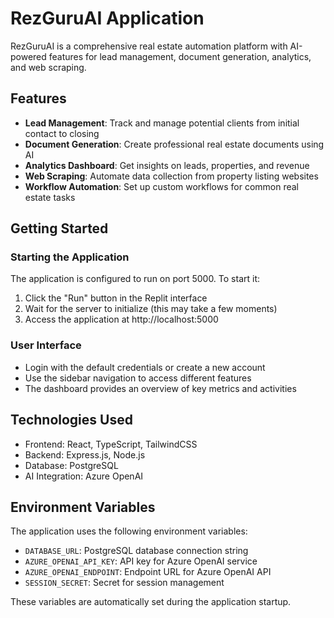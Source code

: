 # RezGuruAI Application

RezGuruAI is a comprehensive real estate automation platform with AI-powered features for lead management, document generation, analytics, and web scraping.

## Features

- **Lead Management**: Track and manage potential clients from initial contact to closing
- **Document Generation**: Create professional real estate documents using AI
- **Analytics Dashboard**: Get insights on leads, properties, and revenue
- **Web Scraping**: Automate data collection from property listing websites
- **Workflow Automation**: Set up custom workflows for common real estate tasks

## Getting Started

### Starting the Application

The application is configured to run on port 5000. To start it:

1. Click the "Run" button in the Replit interface
2. Wait for the server to initialize (this may take a few moments)
3. Access the application at http://localhost:5000

### User Interface

- Login with the default credentials or create a new account
- Use the sidebar navigation to access different features
- The dashboard provides an overview of key metrics and activities

## Technologies Used

- Frontend: React, TypeScript, TailwindCSS
- Backend: Express.js, Node.js
- Database: PostgreSQL
- AI Integration: Azure OpenAI

## Environment Variables

The application uses the following environment variables:

- `DATABASE_URL`: PostgreSQL database connection string
- `AZURE_OPENAI_API_KEY`: API key for Azure OpenAI service
- `AZURE_OPENAI_ENDPOINT`: Endpoint URL for Azure OpenAI API
- `SESSION_SECRET`: Secret for session management

These variables are automatically set during the application startup.